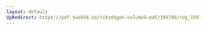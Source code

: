 ```yaml
---
layout: default
UpRedirect: https://pdf.swedeb.se/riksdagen-volumeG-pdf/199798/reg_199798/reg_199798_0496.pdf
---
```

